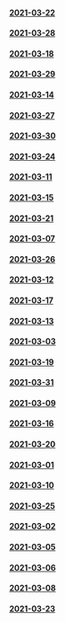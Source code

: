 #### [2021-03-22](2021-03-22)
#### [2021-03-28](2021-03-28)
#### [2021-03-18](2021-03-18)
#### [2021-03-29](2021-03-29)
#### [2021-03-14](2021-03-14)
#### [2021-03-27](2021-03-27)
#### [2021-03-30](2021-03-30)
#### [2021-03-24](2021-03-24)
#### [2021-03-11](2021-03-11)
#### [2021-03-15](2021-03-15)
#### [2021-03-21](2021-03-21)
#### [2021-03-07](2021-03-07)
#### [2021-03-26](2021-03-26)
#### [2021-03-12](2021-03-12)
#### [2021-03-17](2021-03-17)
#### [2021-03-13](2021-03-13)
#### [2021-03-03](2021-03-03)
#### [2021-03-19](2021-03-19)
#### [2021-03-31](2021-03-31)
#### [2021-03-09](2021-03-09)
#### [2021-03-16](2021-03-16)
#### [2021-03-20](2021-03-20)
#### [2021-03-01](2021-03-01)
#### [2021-03-10](2021-03-10)
#### [2021-03-25](2021-03-25)
#### [2021-03-02](2021-03-02)
#### [2021-03-05](2021-03-05)
#### [2021-03-06](2021-03-06)
#### [2021-03-08](2021-03-08)
#### [2021-03-23](2021-03-23)
